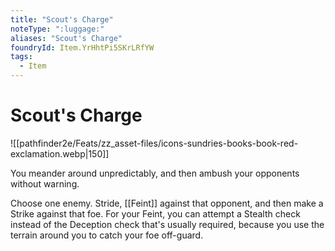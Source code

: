 ```yaml
---
title: "Scout's Charge"
noteType: ":luggage:"
aliases: "Scout's Charge"
foundryId: Item.YrHhtPi5SKrLRfYW
tags:
  - Item
---
```


# Scout's Charge
![[pathfinder2e/Feats/zz_asset-files/icons-sundries-books-book-red-exclamation.webp|150]]

You meander around unpredictably, and then ambush your opponents without warning.

Choose one enemy. Stride, [[Feint]] against that opponent, and then make a Strike against that foe. For your Feint, you can attempt a Stealth check instead of the Deception check that's usually required, because you use the terrain around you to catch your foe off-guard.
